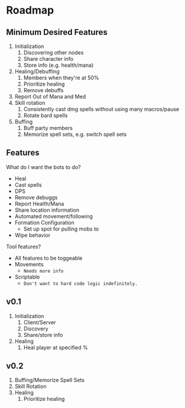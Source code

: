 # Roadmap

## Minimum Desired Features

1. Initialization
   1. Discovering other nodes
   2. Share character info
   3. Store info (e.g. health/mana)
2. Healing/Debuffing
   1. Members when they're at 50%
   2. Prioritize healing
   3. Remove debuffs
3. Report Out of Mana and Med
4. Skill rotation
   1. Consistently cast dmg spells without using many macros/pause
   2. Rotate bard spells
5. Buffing
   1. Buff party members
   2. Memorize spell sets, e.g. switch spell sets

## Features

What do I want the bots to do?

- Heal
- Cast spells
- DPS
- Remove debuggs
- Report Health/Mana
- Share location information
- Automated movement/following
- Formation Configuration
  - Set up spot for pulling mobs to
- Wipe behavior

Tool features?

- All features to be toggeable
- Movements 
  - `Needs more info`
- Scriptable
  - `Don't want to hard code logic indefinitely.`

## v0.1

1. Initialization
   1. Client/Server
   2. Discovery
   3. Share/store info
2. Healing
   1. Heal player at specified %

## v0.2

1. Buffing/Memorize Spell Sets
2. Skill Rotation
3. Healing
   1. Prioritize healing